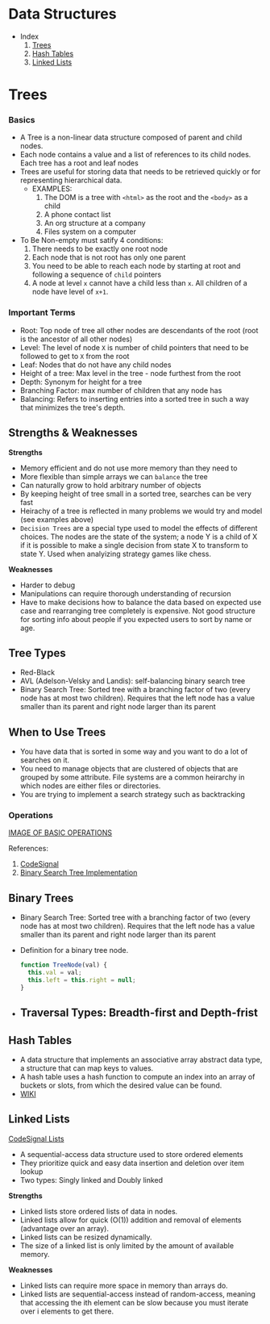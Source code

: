 # Data Structures

- Index
  1.  [Trees](#trees)
  2.  [Hash Tables](#hash-tables)
  3.  [Linked Lists](#linked-lists)

# Trees

### Basics

- A Tree is a non-linear data structure composed of parent and child nodes.
- Each node contains a value and a list of references to its child nodes. Each tree has a root and leaf nodes
- Trees are useful for storing data that needs to be retrieved quickly or for representing hierarchical data.
  - EXAMPLES:
    1. The DOM is a tree with `<html>` as the root and the `<body>` as a child
    2. A phone contact list
    3. An org structure at a company
    4. Files system on a computer
- To Be Non-empty must satify 4 conditions:
  1. There needs to be exactly one root node
  2. Each node that is not root has only one parent
  3. You need to be able to reach each node by starting at root and following a sequence of `child` pointers
  4. A node at level `x` cannot have a child less than `x`. All children of a node have level of `x+1`.

### Important Terms

- Root: Top node of tree all other nodes are descendants of the root (root is the ancestor of all other nodes)
- Level: The level of node `X` is number of child pointers that need to be followed to get to `X` from the root
- Leaf: Nodes that do not have any child nodes
- Height of a tree: Max level in the tree - node furthest from the root
- Depth: Synonym for height for a tree
- Branching Factor: max number of children that any node has
- Balancing: Refers to inserting entries into a sorted tree in such a way that minimizes the tree's depth.

## Strengths & Weaknesses

**Strengths**

- Memory efficient and do not use more memory than they need to
- More flexible than simple arrays we can `balance` the tree
- Can naturally grow to hold arbitrary number of objects
- By keeping height of tree small in a sorted tree, searches can be very fast
- Heirachy of a tree is reflected in many problems we would try and model (see examples above)
- `Decision Trees` are a special type used to model the effects of different choices. The nodes are the state of the system; a node Y is a child of X if it is possible to make a single decision from state X to transform to state Y. Used when analyizing strategy games like chess.

**Weaknesses**

- Harder to debug
- Manipulations can require thorough understanding of recursion
- Have to make decisions how to balance the data based on expected use case and rearranging tree completely is expensive. Not good structure for sorting info about people if you expected users to sort by name or age.

## Tree Types

- Red-Black
- AVL (Adelson-Velsky and Landis): self-balancing binary search tree
- Binary Search Tree: Sorted tree with a branching factor of two (every node has at most two children). Requires that the left node has a value smaller than its parent and right node larger than its parent

## When to Use Trees

- You have data that is sorted in some way and you want to do a lot of searches on it.
- You need to manage objects that are clustered of objects that are grouped by some attribute. File systems are a common heirarchy in which nodes are either files or directories.
- You are trying to implement a search strategy such as backtracking

### Operations

[IMAGE OF BASIC OPERATIONS](http://res.cloudinary.com/thefinleycode/image/fetch/http://res.cloudinary.com/thefinleycode/image/upload/v1536156970/Screen_Shot_2018-09-04_at_7.29.04_AM_d9zogw.png)

References:

1. [CodeSignal](https://app.codesignal.com/interview-practice/topics/trees-basic/tutorial)
2. [Binary Search Tree Implementation](https://www.geeksforgeeks.org/implementation-binary-search-tree-javascript/)

## Binary Trees

- Binary Search Tree: Sorted tree with a branching factor of two (every node has at most two children). Requires that the left node has a value smaller than its parent and right node larger than its parent

- Definition for a binary tree node.
  ```javascript
  function TreeNode(val) {
    this.val = val;
    this.left = this.right = null;
  }
  ```
- Traversal Types: Breadth-first and Depth-frist
  -

## Hash Tables

- A data structure that implements an associative array abstract data type, a structure that can map keys to values.
- A hash table uses a hash function to compute an index into an array of buckets or slots, from which the desired value can be found.
- [WIKI](https://en.wikipedia.org/wiki/Hash_table)

## Linked Lists

[CodeSignal Lists](https://app.codesignal.com/interview-practice/topics/linked-lists/tutorial)

- A sequential-access data structure used to store ordered elements
- They prioritize quick and easy data insertion and deletion over item lookup
- Two types: Singly linked and Doubly linked

**Strengths**

- Linked lists store ordered lists of data in nodes.
- Linked lists allow for quick (O(1)) addition and removal of elements (advantage over an array).
- Linked lists can be resized dynamically.
- The size of a linked list is only limited by the amount of available memory.

**Weaknesses**

- Linked lists can require more space in memory than arrays do.
- Linked lists are sequential-access instead of random-access, meaning that accessing the ith element can be slow because you must iterate over i elements to get there.

```

```
